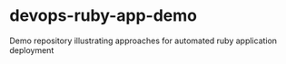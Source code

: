 # devops-ruby-app-demo
Demo repository illustrating  approaches for automated ruby application deployment

